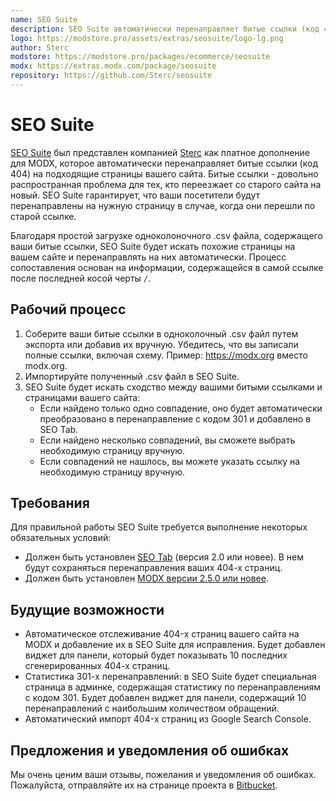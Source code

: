 ```yaml
---
name: SEO Suite
description: SЕО Suite автоматически перенаправляет битые ссылки (код 404) на подходящие страницы
logo: https://modstore.pro/assets/extras/seosuite/logo-lg.png
author: Sterc
modstore: https://modstore.pro/packages/ecommerce/seosuite
modx: https://extras.modx.com/package/seosuite
repository: https://github.com/Sterc/seosuite
---
```

# SEO Suite

[SEO Suite](https://www.sterc.nl/en/modx-extras/seosuite) был представлен компанией [Sterc](https://www.sterc.nl/en/) как платное дополнение для MODX, которое автоматически перенаправляет битые ссылки (код 404) на подходящие страницы вашего сайта.
Битые ссылки - довольно распространная проблема для тех, кто переезжает со старого сайта на новый.
SEO Suite гарантирует, что ваши посетители будут перенаправлены на нужную страницу в случае, когда они перешли по старой ссылке.

Благодаря простой загрузке одноколоночного .csv файла, содержащего ваши битые ссылки, SEO Suite будет искать похожие страницы на вашем сайте и перенаправлять на них автоматически.
Процесс сопоставления основан на информации, содержащейся в самой ссылке после последней косой черты `/`.

## Рабочий процесс

1. Соберите ваши битые ссылки в одноколочный .csv файл путем экспорта или добавив их вручную. Убедитесь, что вы записали полные ссылки, включая схему. Пример: <https://modx.org> вместо modx.org.
2. Импортируйте полученный .csv файл в SEO Suite.
3. SEO Suite будет искать сходство между вашими битыми ссылками и страницами вашего сайта:
   - Если найдено только одно совпадение, оно будет автоматически преобразовано в перенаправление с кодом 301 и добавлено в SEO Tab.
   - Если найдено несколько совпадений, вы сможете выбрать необходимую страницу вручную.
   - Если совпадений не нашлось, вы можете указать ссылку на необходимую страницу вручную.

## Требования

Для правильной работы SEO Suite требуется выполнение некоторых обязательных условий:

- Должен быть установлен [SEO Tab](https://www.sterc.nl/en/modx-extras/seotab) (версия 2.0 или новее). В нем будут сохраняться перенаправления ваших 404-х страниц.
- Должен быть установлен [MODX версии 2.5.0 или новее](https://modx.com/download).

## Будущие возможности

- Автоматическое отслеживание 404-x страниц вашего сайта на MODX и добавление их в SEO Suite для исправления. Будет добавлен виджет для панели, который будет показывать 10 последних сгенерированных 404-х страниц.
- Статистика 301-х перенаправлений: в SEO Suite будет специальная страница в админке, содержащая статистику по перенаправлениям с кодом 301. Будет добавлен виджет для панели, содержащий 10 перенаправлений с наибольшим количеством обращений.
- Автоматический импорт 404-x страниц из Google Search Console.

## Предложения и уведомления об ошибках

Мы очень ценим ваши отзывы, пожелания и уведомления об ошибках. Пожалуйста, отправляйте их на странице проекта в [Bitbucket](https://bitbucket.org/sterc/seosuite/issues?status=new&status=open).
